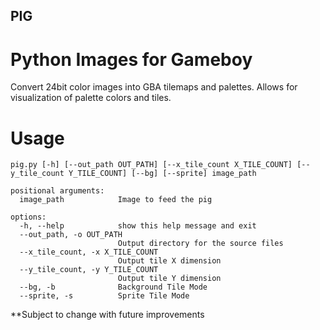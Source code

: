## PIG
# Python Images for Gameboy
Convert 24bit color images into GBA tilemaps and palettes.  Allows for visualization of palette colors and tiles.

# Usage
```
pig.py [-h] [--out_path OUT_PATH] [--x_tile_count X_TILE_COUNT] [--y_tile_count Y_TILE_COUNT] [--bg] [--sprite] image_path

positional arguments:
  image_path            Image to feed the pig

options:
  -h, --help            show this help message and exit
  --out_path, -o OUT_PATH
                        Output directory for the source files
  --x_tile_count, -x X_TILE_COUNT
                        Output tile X dimension
  --y_tile_count, -y Y_TILE_COUNT
                        Output tile Y dimension
  --bg, -b              Background Tile Mode
  --sprite, -s          Sprite Tile Mode
```
**Subject to change with future improvements
